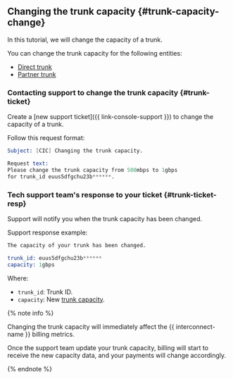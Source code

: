 ## Changing the trunk capacity {#trunk-capacity-change}

In this tutorial, we will change the capacity of a trunk.

You can change the trunk capacity for the following entities:
* [Direct trunk](../../interconnect/concepts/trunk.md)
* [Partner trunk](../../interconnect/concepts/trunk.md#partner-link) 


### Contacting support to change the trunk capacity {#trunk-ticket}

Create a [new support ticket]({{ link-console-support }}) to change the capacity of a trunk.

Follow this request format:

```s
Subject: [CIC] Changing the trunk capacity.

Request text:
Please change the trunk capacity from 500mbps to 1gbps
for trunk_id euus5dfgchu23b******.
```


### Tech support team's response to your ticket {#trunk-ticket-resp}

Support will notify you when the trunk capacity has been changed.

Support response example:

```s
The capacity of your trunk has been changed.

trunk_id: euus5dfgchu23b******
capacity: 1gbps
```

Where: 

* `trunk_id`: Trunk ID.
* `capacity`: New [trunk capacity](../../interconnect/concepts/capacity.md).


{% note info %}

Changing the trunk capacity will immediately affect the {{ interconnect-name }} billing metrics.

Once the support team update your trunk capacity, billing will start to receive the new capacity data, and your payments will change accordingly. 

{% endnote %}


